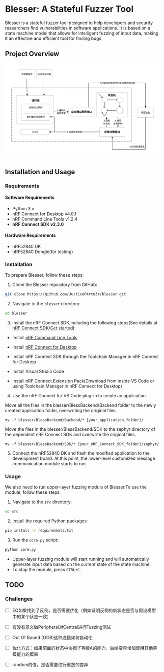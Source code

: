 # Blesser: A Stateful Fuzzer Tool

Blesser is a stateful fuzzer tool designed to help developers and security researchers find vulnerabilities in software applications. It is based on a state machine model that allows for intelligent fuzzing of input data, making it an effective and efficient tool for finding bugs.

## Project Overview



![](Figures/Architecture.svg)

## Installation and Usage

### Requirements

#### Software Requirements

- Python 3.x
- nRF Connect for Desktop v4.0.1
- nRF Command Line Tools v1.2.4
- **nRF Connect SDK v2.3.0**

#### Hardware Requirements
- nRF52840 DK
- nRF52840 Dongle(for testing)

### Installation

To prepare Blesser, follow these steps:

1. Clone the Blesser repository from GitHub:

```bash
git clone https://github.com/Just1ceP4rtn3r/blesser.git
```

2. Navigate to the `blesser` directory:

```bash
cd blesser
```

3. lnstall the nRF Connect SDK,including the following steps(See details at [nRF Connect SDK/Get started](https://www.nordicsemi.com/Products/Development-software/nRF-Connect-SDK/GetStarted#infotabs)):
- Install [nRF Command Line Tools](https://www.nordicsemi.com/Products/Development-tools/nRF-Command-Line-Tools/Download)

- Install [nRF Connect for Desktop](https://www.nordicsemi.com/Products/Development-tools/nRF-Connect-for-Desktop/Download)

- Install nRF Connect SDK through the TooIchain Manager in nRF Connect for Desktop

- Install Visual Studio Code

- Install nRF Connect Extension Pack(Download from inside VS Code or using Toolchain Manager in nRF Connect for Desktop)


4. Use the nRF Connect for VS Code plug-in to create an application. 

Move all the files in the blesser/BlessBackend/Backend folder to the newly created application folder, overwriting the original files.

```shell
mv -f blesser/BlessBackend/Backend/* {your_application_folder}/
```

Move the files in the blesser/BlessBackend/SDK to the zephyr directory of the dependent nRF Connect SDK and overwrite the original files.

```shell
mv -f blesser/BlessBackend/SDK/* {your_nRF_Connect_SDK_folder}/zephyr/
```


5. Connect the nRF52840 DK and flash the modified application to the development board.
    At this point, the lower-level customized message communication module starts to run.

### Usage

We also need to run upper-layer fuzzing module of Blesser.To use the module, follow these steps:

1. Navigate to the `src` directory:

```bash
cd src
```

2. Install the required Python packages:

```bash
pip install -r requirements.txt
```

3.  Run the `core.py` script:

```bash
python core.py 
```

- Upper-layer fuzzing module will start running and will automatically generate input data based on the current state of the state machine.
- To stop the module, press `CTRL+C`.


## TODO


### Challenges

- [ ] EQ如果找到了反例，是否需要优化（例如证明反例的新状态是否与假设模型中的某个状态一致）
- [ ] 有没有意义做Peripheral对Central进行Fuzzing测试
- [ ] Out Of Bound (OOB)这种连接如何自动化
- [ ] 优化方式：如果前面的状态中协商了等级A的能力，后续变异增加使用其他等级能力的概率
- [ ] random的值，是否需要进行重放的变异







